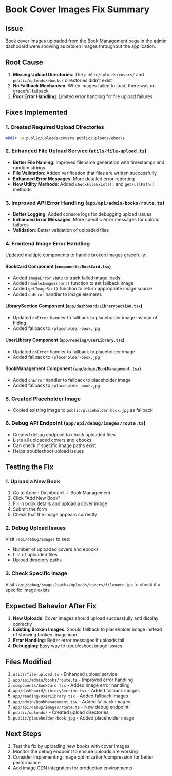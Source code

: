# Book Cover Images Fix Summary

## Issue
Book cover images uploaded from the Book Management page in the admin dashboard were showing as broken images throughout the application.

## Root Cause
1. **Missing Upload Directories**: The `public/uploads/covers/` and `public/uploads/ebooks/` directories didn't exist
2. **No Fallback Mechanism**: When images failed to load, there was no graceful fallback
3. **Poor Error Handling**: Limited error handling for file upload failures

## Fixes Implemented

### 1. Created Required Upload Directories
```bash
mkdir -p public/uploads/covers public/uploads/ebooks
```

### 2. Enhanced File Upload Service (`utils/file-upload.ts`)
- **Better File Naming**: Improved filename generation with timestamps and random strings
- **File Validation**: Added verification that files are written successfully
- **Enhanced Error Messages**: More detailed error reporting
- **New Utility Methods**: Added `checkFileExists()` and `getFullPath()` methods

### 3. Improved API Error Handling (`app/api/admin/books/route.ts`)
- **Better Logging**: Added console logs for debugging upload issues
- **Enhanced Error Messages**: More specific error messages for upload failures
- **Validation**: Better validation of uploaded files

### 4. Frontend Image Error Handling
Updated multiple components to handle broken images gracefully:

#### BookCard Component (`components/BookCard.tsx`)
- Added `imageError` state to track failed image loads
- Added `handleImageError()` function to set fallback image
- Added `getImageSrc()` function to return appropriate image source
- Added `onError` handler to image elements

#### LibrarySection Component (`app/dashboard/LibrarySection.tsx`)
- Updated `onError` handler to fallback to placeholder image instead of hiding
- Added fallback to `/placeholder-book.jpg`

#### UserLibrary Component (`app/reading/UserLibrary.tsx`)
- Updated `onError` handler to fallback to placeholder image
- Added fallback to `/placeholder-book.jpg`

#### BookManagement Component (`app/admin/BookManagement.tsx`)
- Added `onError` handler to fallback to placeholder image
- Added fallback to `/placeholder-book.jpg`

### 5. Created Placeholder Image
- Copied existing image to `public/placeholder-book.jpg` as fallback

### 6. Debug API Endpoint (`app/api/debug/images/route.ts`)
- Created debug endpoint to check uploaded files
- Lists all uploaded covers and ebooks
- Can check if specific image paths exist
- Helps troubleshoot upload issues

## Testing the Fix

### 1. Upload a New Book
1. Go to Admin Dashboard → Book Management
2. Click "Add New Book"
3. Fill in book details and upload a cover image
4. Submit the form
5. Check that the image appears correctly

### 2. Debug Upload Issues
Visit `/api/debug/images` to see:
- Number of uploaded covers and ebooks
- List of uploaded files
- Upload directory paths

### 3. Check Specific Image
Visit `/api/debug/images?path=/uploads/covers/filename.jpg` to check if a specific image exists

## Expected Behavior After Fix

1. **New Uploads**: Cover images should upload successfully and display correctly
2. **Existing Broken Images**: Should fallback to placeholder image instead of showing broken image icon
3. **Error Handling**: Better error messages if uploads fail
4. **Debugging**: Easy way to troubleshoot image issues

## Files Modified

1. `utils/file-upload.ts` - Enhanced upload service
2. `app/api/admin/books/route.ts` - Improved error handling
3. `components/BookCard.tsx` - Added image error handling
4. `app/dashboard/LibrarySection.tsx` - Added fallback images
5. `app/reading/UserLibrary.tsx` - Added fallback images
6. `app/admin/BookManagement.tsx` - Added fallback images
7. `app/api/debug/images/route.ts` - New debug endpoint
8. `public/uploads/` - Created upload directories
9. `public/placeholder-book.jpg` - Added placeholder image

## Next Steps

1. Test the fix by uploading new books with cover images
2. Monitor the debug endpoint to ensure uploads are working
3. Consider implementing image optimization/compression for better performance
4. Add image CDN integration for production environments 